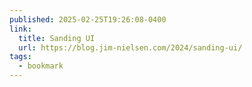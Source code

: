```yaml
---
published: 2025-02-25T19:26:08-0400
link:
  title: Sanding UI
  url: https://blog.jim-nielsen.com/2024/sanding-ui/
tags:
  - bookmark
---
```

